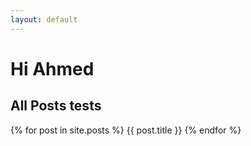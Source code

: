 ```yaml
---
layout: default
---
```


# Hi Ahmed

## All Posts tests

{% for post in site.posts %}
  {{ post.title }}
{% endfor %}